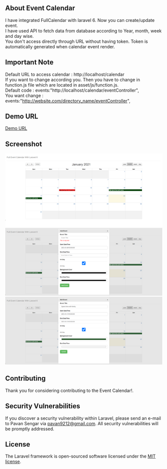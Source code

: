 ## About Event Calendar

I have integrated FullCalendar with laravel 6. Now you can create/update event. <br/>
I have used API to fetch data from database according to Year, month, week and day wise.<br/>
You don't access directly through URL without having token. Token is automatically generated when calendar event render.<br/>


## Important Note

Default URL to access calendar : http://localhost/calendar <br/>
If you want to change according you. Then you have to change in function.js file which are located in asset/js/function.js. <br/>
Default code : events:"http://localhost/calendar/eventController", <br/>
You want change : events:"http://website.com/directory_name/eventController", <br/>

## Demo URL
<a href="http://getdebest.com/calendar/" >Demo URL</a><br/>

## Screenshot
<img src="asset/images/event_calendar.png" width="800" />
<img src="asset/images/add_event.png" width="800" />
<img src="asset/images/edit_event.png" width="800" />

## Contributing

Thank you for considering contributing to the Event Calendar!.

## Security Vulnerabilities

If you discover a security vulnerability within Laravel, please send an e-mail to Pavan Sengar via [pavan9212@gmail.com](mailto:pavan9212@gmail.com). All security vulnerabilities will be promptly addressed.

## License

The Laravel framework is open-sourced software licensed under the [MIT license](https://opensource.org/licenses/MIT).
